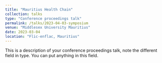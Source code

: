 ```yaml
---
title: "Mauritius Health Chain"
collection: talks
type: "Conference proceedings talk"
permalink: /talks/2023-04-03-symposium
venue: "Middlesex University Mauritius"
date: 2023-03-04
location: "Flic-enflac, Mauritius"
---
```


This is a description of your conference proceedings talk, note the different field in type. You can put anything in this field.
